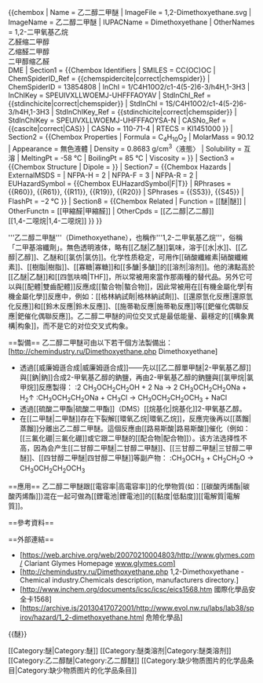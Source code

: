 {{chembox
|   Name = 乙二醇二甲醚
|   ImageFile = 1,2-Dimethoxyethane.svg
|   ImageName = 乙二醇二甲醚
|   IUPACName = Dimethoxyethane
|   OtherNames = 1,2-二甲氧基乙烷<br>乙醛缩二甲醇<br>乙缩醛二甲醇<br>二甲醇缩乙醛<br>DME
| Section1 = {{Chembox Identifiers
|   SMILES = CC(OC)OC
|   ChemSpiderID_Ref = {{chemspidercite|correct|chemspider}}
| ChemSpiderID = 13854808
| InChI = 1/C4H10O2/c1-4(5-2)6-3/h4H,1-3H3
| InChIKey = SPEUIVXLLWOEMJ-UHFFFAOYAV
| StdInChI_Ref = {{stdinchicite|correct|chemspider}}
| StdInChI = 1S/C4H10O2/c1-4(5-2)6-3/h4H,1-3H3
| StdInChIKey_Ref = {{stdinchicite|correct|chemspider}}
| StdInChIKey = SPEUIVXLLWOEMJ-UHFFFAOYSA-N
| CASNo_Ref = {{cascite|correct|CAS}}
| CASNo = 110-71-4
|   RTECS = KI1451000
  }}
| Section2 = {{Chembox Properties
|   Formula = C<sub>4</sub>H<sub>10</sub>O<sub>2</sub>
|   MolarMass = 90.12
|   Appearance = 無色液體
|   Density = 0.8683 g/cm<sup>3</sup>〈液態〉
|   Solubility = 互溶
|   MeltingPt = -58 °C
|   BoilingPt = 85 °C
|   Viscosity = 
  }}
| Section3 = {{Chembox Structure
|   Dipole =
  }}
| Section7 = {{Chembox Hazards
|   ExternalMSDS =
|   NFPA-H = 2
|   NFPA-F = 3
|   NFPA-R = 2
|   EUHazardSymbol = {{Chembox EUHazardSymbol|F|T}}
|   RPhrases = {{R60}}, {{R61}}, {{R11}}, {{R19}}, {{R20}}
|   SPhrases = {{S53}}, {{S45}}
|   FlashPt = −2 °C
  }}
| Section8 = {{Chembox Related
|   Function = [[醚|醚]]
|   OtherFunctn = [[甲縮醛|甲縮醛]]
|   OtherCpds = [[乙二醇|乙二醇]]<br />[[1,4-二噁烷|1,4-二噁烷]]
  }}
}}

'''乙二醇二甲醚'''（Dimethoxyethane），也稱作'''1,2-二甲氧基乙烷'''，俗稱「二甲基溶纖劑」。無色透明液体，略有[[乙醚|乙醚]]氣味，溶于[[水|水]]、[[乙醇|乙醇]]、乙醚和[[氯仿|氯仿]]。化学性质稳定，可用作[[硝酸纖維素|硝酸纖維素]]、[[樹脂|樹脂]]、[[寡糖|寡糖]]和[[多醣|多醣]]的[[溶剂|溶剂]]。他的沸點高於[[乙醚|乙醚]]和[[四氫呋喃|THF]]，所以常被用來當作那兩種的替代品。另外它可以與[[配體|雙齒配體]]反應成[[螯合物|螯合物]]，因此常被用在[[有機金屬化學|有機金屬化學]]反應中，例如：[[格林納試劑|格林納試劑]]、[[還原氫化反應|還原氫化反應]]和[[鈴木反應|鈴木反應]]、[[施蒂勒反應|施蒂勒反應]]等[[鈀催化偶聯反應|鈀催化偶聯反應]]。乙二醇二甲醚的间位交叉式是最低能量、最穩定的[[構象異構|构象]]，而不是它的对位交叉式构象。

==製備==
乙二醇二甲醚可由以下若干個方法製備出：<ref>[http://chemindustry.ru/Dimethoxyethane.php Dimethoxyethane]</ref>
* 透過[[威廉姆遜合成|威廉姆遜合成]]——先以[[乙二醇單甲醚|2-甲氧基乙醇]]與[[鈉|鈉]]合成2-甲氧基乙醇的鈉鹽，再由2-甲氧基乙醇的鈉鹽與[[氯甲烷|氯甲烷]]反應製得：
:2 CH<sub>3</sub>OCH<sub>2</sub>CH<sub>2</sub>OH + 2 Na → 2 CH<sub>3</sub>OCH<sub>2</sub>CH<sub>2</sub>ONa + H<sub>2</sub>↑
:CH<sub>3</sub>OCH<sub>2</sub>CH<sub>2</sub>ONa + CH<sub>3</sub>Cl → CH<sub>3</sub>OCH<sub>2</sub>CH<sub>2</sub>OCH<sub>3</sub> + NaCl
* 透過[[硫酸二甲酯|硫酸二甲酯]]（DMS）[[烷基化|烷基化]]2-甲氧基乙醇。 
* 在[[二甲醚|二甲醚]]存在下裂解[[環氧乙烷|環氧乙烷]]，反應完後再以[[蒸餾|蒸餾]]分離出乙二醇二甲醚。這個反應由[[路易斯酸|路易斯酸]]催化（例如：[[三氟化硼|三氟化硼]]或它跟二甲醚的[[配合物|配合物]]）。该方法选择性不高，因為会产生[[二甘醇二甲醚|二甘醇二甲醚]]、[[三甘醇二甲醚|三甘醇二甲醚]]、[[四甘醇二甲醚|四甘醇二甲醚]]等副产物：
:CH<sub>3</sub>OCH<sub>3</sub> + CH<sub>2</sub>CH<sub>2</sub>O → CH<sub>3</sub>OCH<sub>2</sub>CH<sub>2</sub>OCH<sub>3</sub>

==應用==
乙二醇二甲醚跟[[電容率|高電容率]]的化學物質(如：[[碳酸丙烯酯|碳酸丙烯酯]])混在一起可做為[[鋰電池|鋰電池]]的[[黏度|低黏度]][[電解質|電解質]]。

==參考資料==
<references/>

==外部連結==
* [https://web.archive.org/web/20070210004803/http://www.glymes.com/ Clariant Glymes Homepage www.glymes.com]
* [http://chemindustry.ru/Dimethoxyethane.php 1,2-Dimethoxyethane - Chemical industry.Chemicals description, manufacturers directory.]
* [http://www.inchem.org/documents/icsc/icsc/eics1568.htm 國際化學品安全卡1568]
* [https://archive.is/20130417072001/http://www.evol.nw.ru/labs/lab38/spirov/hazard/1_2-dimethoxyethane.html 危險化學品]

{{醚}}

[[Category:醚|Category:醚]]
[[Category:醚类溶剂|Category:醚类溶剂]]
[[Category:乙二醇醚|Category:乙二醇醚]]
[[Category:缺少物质图片的化学品条目|Category:缺少物质图片的化学品条目]]